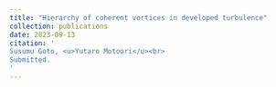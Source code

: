 ```yaml
---
title: "Hierarchy of coherent vortices in developed turbulence"
collection: publications
date: 2023-09-13
citation: '
Susumu Goto, <u>Yutaro Motoori</u><br> 
Submitted.
'
---
```

